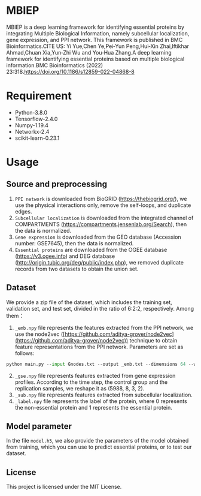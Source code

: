 # MBIEP

MBIEP is a deep learning framework for identifying essential proteins by integrating Multiple Biological Information, namely subcellular localization, gene expression, and PPI network.
This framework is published in BMC Bioinformatics.CITE US:
Yi Yue,Chen Ye,Pei‑Yun Peng,Hui‑Xin Zhai,Iftikhar Ahmad,Chuan Xia,Yun‑Zhi Wu and You‑Hua Zhang.A deep learning framework for identifying essential proteins based on multiple biological information.BMC Bioinformatics (2022) 23:318.https://doi.org/10.1186/s12859-022-04868-8

# Requirement

-   Python-3.8.0
-   Tensorflow-2.4.0
-   Numpy-1.19.4
-   Networkx-2.4
-   scikit-learn-0.23.1

# Usage
## Source and preprocessing
1.  `PPI network` is downloaded from BioGRID (https://thebiogrid.org/), we use the physical interactions only, remove the self-loops,  and duplicate edges.
2. `Subcellular localization` is downloaded from the integrated channel of COMPARTMENTS (https://compartments.jensenlab.org/Search), then the data is normalized.
3. `Gene expression` is downloaded from the GEO database (Accession number: GSE7645), then the data is normalized.
4. `Essential proteins`  are downloaded from the OGEE database (https://v3.ogee.info) and DEG database (http://origin.tubic.org/deg/public/index.php), we removed duplicate records from two datasets to obtain the union set.

## Dataset
We provide a zip file of the dataset, which includes the training set, validation set, and test set, divided in the ratio of 6:2:2, respectively. Among them：
1. `_emb.npy` file represents the features extracted from the PPI network, we use the node2vec ([https://github.com/aditya-grover/node2vec](https://github.com/aditya-grover/node2vec)) technique to obtain feature representations from the PPI network. Parameters are set as follows:

```python
python main.py --input Gnodes.txt --output _emb.txt --dimensions 64 --walk-length 20 --num-walks 10 --window-size 10
```

2. `_gse.npy` file represents features extracted from gene expression profiles. According to the time step, the control group and the replication samples, we reshape it as (5988, 8, 3, 2).
3. `_sub.npy` file represents features extracted from subcellular localization.
4. `_label.npy` file represents the label of the protein, where 0 represents the non-essential protein and 1 represents the essential protein.

## Model parameter

In the file `model.h5`, we also provide the parameters of the model obtained from training, which you can use to predict essential proteins, or to test our dataset.

## License

This project is licensed under the MIT License.
